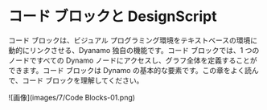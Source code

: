 

# コード ブロックと DesignScript

コード ブロックは、ビジュアル プログラミング環境をテキストベースの環境に動的にリンクさせる、Dyanamo 独自の機能です。コード ブロックでは、1 つのノードですべての Dynamo ノードにアクセスし、グラフ全体を定義することができます。コード ブロックは Dynamo の基本的な要素です。この章をよく読んで、コード ブロックを理解してください。

![画像](images/7/Code Blocks-01.png)

